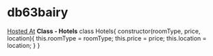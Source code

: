 # db63bairy
[Hosted At](https://db63bairy.herokuapp.com/)
**Class - Hotels**
class Hotels{
    constructor(roomType, price, location){
        this.roomType = roomType;
        this.price = price;
        this.location = location;
    }
}
